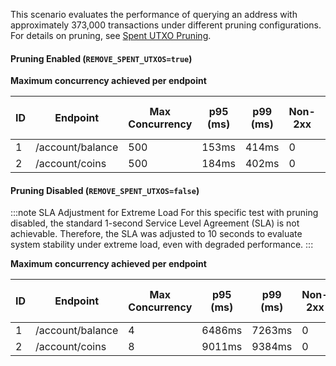 This scenario evaluates the performance of querying an address with approximately 373,000 transactions under different pruning configurations. For details on pruning, see [Spent UTXO Pruning](../../../advanced-configuration/pruning.md).

#### Pruning Enabled (`REMOVE_SPENT_UTXOS=true`)

**Maximum concurrency achieved per endpoint**

| ID  | Endpoint         | Max Concurrency | p95 (ms) | p99 (ms) | Non-2xx | Error Rate (%) | Reqs/sec |
| --- | ---------------- | --------------- | -------- | -------- | ------- | -------------- | -------- |
| 1   | /account/balance | 500             | 153ms    | 414ms    | 0       | 0.00%          | 7012.95  |
| 2   | /account/coins   | 500             | 184ms    | 402ms    | 0       | 0.00%          | 5964.08  |

#### Pruning Disabled (`REMOVE_SPENT_UTXOS=false`)

:::note SLA Adjustment for Extreme Load
For this specific test with pruning disabled, the standard 1-second Service Level Agreement (SLA) is not achievable. Therefore, the SLA was adjusted to 10 seconds to evaluate system stability under extreme load, even with degraded performance.
:::

**Maximum concurrency achieved per endpoint**

| ID  | Endpoint         | Max Concurrency | p95 (ms) | p99 (ms) | Non-2xx | Error Rate (%) | Reqs/sec |
| --- | ---------------- | --------------- | -------- | -------- | ------- | -------------- | -------- |
| 1   | /account/balance | 4               | 6486ms   | 7263ms   | 0       | 0.00%          | 1.02     |
| 2   | /account/coins   | 8               | 9011ms   | 9384ms   | 0       | 0.00%          | 1.20     |
